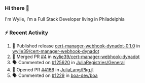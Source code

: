 ### Hi there 👋

I'm Wylie, I’m a Full Stack Developer living in Philadelphia


### :zap: Recent Activity

<!--START_SECTION:activity-->
1. 🚀 Published release [cert-manager-webhook-dynadot-0.1.0](https://github.com/wylie39/cert-manager-webhook-dynadot/releases/tag/cert-manager-webhook-dynadot-0.1.0) in [wylie39/cert-manager-webhook-dynadot](https://github.com/wylie39/cert-manager-webhook-dynadot)
2. 🎉 Merged PR [#4](https://github.com/wylie39/cert-manager-webhook-dynadot/pull/4) in [wylie39/cert-manager-webhook-dynadot](https://github.com/wylie39/cert-manager-webhook-dynadot)
3. 🗣 Commented on [#125620](https://github.com/JuliaRegistries/General/pull/125620#issuecomment-2676505300) in [JuliaRegistries/General](https://github.com/JuliaRegistries/General)
4. 💪 Opened PR [#4166](https://github.com/JuliaLang/Pkg.jl/pull/4166) in [JuliaLang/Pkg.jl](https://github.com/JuliaLang/Pkg.jl)
5. 🗣 Commented on [#1229](https://github.com/boa-dev/boa/issues/1229) in [boa-dev/boa](https://github.com/boa-dev/boa)
<!--END_SECTION:activity-->

